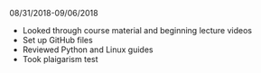 08/31/2018-09/06/2018
- Looked through course material and beginning lecture videos
- Set up GitHub files
- Reviewed Python and Linux guides
- Took plaigarism test
